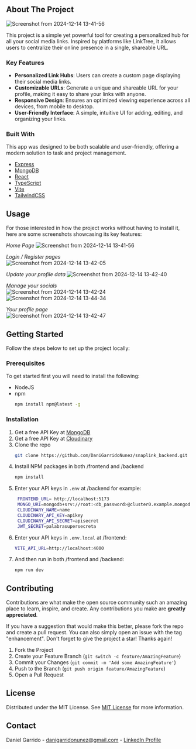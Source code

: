## About The Project

![Screenshot from 2024-12-14 13-41-56](https://github.com/user-attachments/assets/df4d8de6-d99d-4b38-aa01-e90c05d4d3ce)

This project is a simple yet powerful tool for creating a personalized hub for all your social media links. Inspired by platforms like LinkTree, it allows users to centralize their online presence in a single, shareable URL.  

### Key Features

- **Personalized Link Hubs**: Users can create a custom page displaying their social media links.  
- **Customizable URLs**: Generate a unique and shareable URL for your profile, making it easy to share your links with anyone.  
- **Responsive Design**: Ensures an optimized viewing experience across all devices, from mobile to desktop.  
- **User-Friendly Interface**: A simple, intuitive UI for adding, editing, and organizing your links. 

### Built With

This app was designed to be both scalable and user-friendly, offering a modern solution to task and project management.

- [Express](https://expressjs.com/)
- [MongoDB](https://www.mongodb.com/)
- [React](https://reactjs.org)
- [TypeScript](https://www.typescriptlang.org/)
- [Vite](https://vite.dev/)
- [TailwindCSS](https://tailwindcss.com/)


## Usage

For those interested in how the project works without having to install it, here are some screenshots showcasing its key features:  

*Home Page* 
![Screenshot from 2024-12-14 13-41-56](https://github.com/user-attachments/assets/df4d8de6-d99d-4b38-aa01-e90c05d4d3ce)


*Login / Register pages*  
![Screenshot from 2024-12-14 13-42-05](https://github.com/user-attachments/assets/4d490ca5-682d-4301-8e50-2c8d4d9642ff)


*Update your profile data* 
![Screenshot from 2024-12-14 13-42-40](https://github.com/user-attachments/assets/bf88f909-baca-438f-9cf6-c83e4b2c01cd)


*Manage your socials*  
![Screenshot from 2024-12-14 13-42-24](https://github.com/user-attachments/assets/17665d72-2bd9-4358-92a5-424f98f9253a)
![Screenshot from 2024-12-14 13-44-34](https://github.com/user-attachments/assets/75e05ddf-3c2a-4229-abb1-e13e46787d02)


*Your profile page*  
![Screenshot from 2024-12-14 13-42-47](https://github.com/user-attachments/assets/c34d6833-627a-4f0a-9375-c037901cd8d0)


## Getting Started

Follow the steps below to set up the project locally:

### Prerequisites

To get started first you will need to install the following:

- NodeJS
- npm
  ```sh
  npm install npm@latest -g
  ```

### Installation

1. Get a free API Key at [MongoDB](https://www.mongodb.com/es/cloud/atlas/register)
2. Get a free API Key at [Cloudinary](https://cloudinary.com/users/register_free)
3. Clone the repo
   ```sh
   git clone https://github.com/DaniGarridoNunez/snaplink_backend.git
   ```
4. Install NPM packages in both /frontend and /backend
   ```sh
   npm install
   ```
5. Enter your API keys in `.env` at /backend for example:
   ```sh
    FRONTEND_URL= http://localhost:5173
    MONGO_URI=mongodb+srv://root:<db_password>@cluster0.example.mongodb.net/snaplink
    CLOUDINARY_NAME=name
    CLOUDINARY_API_KEY=apikey
    CLOUDINARY_API_SECRET=apisecret
    JWT_SECRET=palabrasupersecreta
   ```
6. Enter your API keys in `.env.local` at /frontend:
    ```sh
    VITE_API_URL=http://localhost:4000
    ```
7. And then run in both /frontend and /backend:
   ```sh
   npm run dev
   ```


## Contributing

Contributions are what make the open source community such an amazing place to learn, inspire, and create. Any contributions you make are **greatly appreciated**.

If you have a suggestion that would make this better, please fork the repo and create a pull request. You can also simply open an issue with the tag "enhancement".
Don't forget to give the project a star! Thanks again!

1. Fork the Project
2. Create your Feature Branch (`git switch -c feature/AmazingFeature`)
3. Commit your Changes (`git commit -m 'Add some AmazingFeature'`)
4. Push to the Branch (`git push origin feature/AmazingFeature`)
5. Open a Pull Request

## License

Distributed under the MIT License. See [MIT License](https://opensource.org/licenses/MIT) for more information.

## Contact

Daniel Garrido - danigarridonunez@gmail.com - [LinkedIn Profile](https://www.linkedin.com/in/daniel-garrido-87b041223/)
